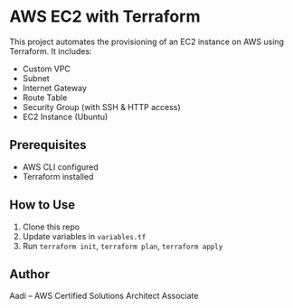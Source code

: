 # AWS EC2 with Terraform

This project automates the provisioning of an EC2 instance on AWS using Terraform. It includes:

- Custom VPC
- Subnet
- Internet Gateway
- Route Table
- Security Group (with SSH & HTTP access)
- EC2 Instance (Ubuntu)

## Prerequisites

- AWS CLI configured
- Terraform installed

## How to Use

1. Clone this repo
2. Update variables in `variables.tf`
3. Run `terraform init`, `terraform plan`, `terraform apply`

## Author

Aadi – AWS Certified Solutions Architect Associate

